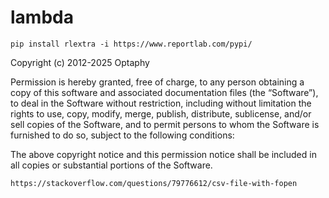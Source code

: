 # lambda
`pip install rlextra -i https://www.reportlab.com/pypi/`

Copyright (c) 2012-2025 Optaphy

Permission is hereby granted, free of charge, to any person obtaining a copy of this software and associated documentation files (the “Software”), to deal in the Software without restriction, including without limitation the rights to use, copy, modify, merge, publish, distribute, sublicense, and/or sell copies of the Software, and to permit persons to whom the Software is furnished to do so, subject to the following conditions:

The above copyright notice and this permission notice shall be included in all copies or substantial portions of the Software.

`https://stackoverflow.com/questions/79776612/csv-file-with-fopen`

